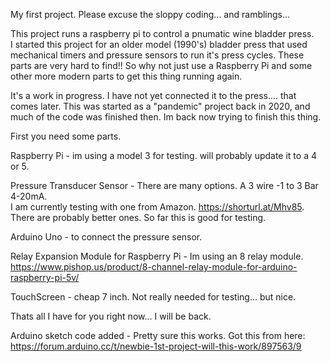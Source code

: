 My first project. Please excuse the sloppy coding... and ramblings...

This project runs a raspberry pi to control a pnumatic wine bladder press.  
I started this project for an older model (1990's) bladder press that used mechanical timers and pressure sensors to run it's press cycles.  These parts are very hard to find!! 
So why not just use a Raspberry Pi and some other more modern parts to get this thing running again.

It's a work in progress.  I have not yet connected it to the press.... that comes later.  This was started as a "pandemic" project back in 2020, and much of the code was finished then. Im back now trying to finish this thing.

First you need some parts.

Raspberry Pi - im using a model 3 for testing. will probably update it to a 4 or 5.
    
Pressure Transducer Sensor -  There are many options.  A 3 wire -1 to 3 Bar 4-20mA.  
I am currently testing with one from Amazon.  https://shorturl.at/Mhv85.  There are probably better ones. So far this is good for testing.
        
Arduino Uno - to connect the pressure sensor. 
    
Relay Expansion Module for Raspberry Pi - Im using an 8 relay module.  https://www.pishop.us/product/8-channel-relay-module-for-arduino-raspberry-pi-5v/
    
TouchScreen - cheap 7 inch.  Not really needed for testing... but nice.

Thats all I have for you right now... I will be back.

Arduino sketch code added - Pretty sure this works.  Got this from here: https://forum.arduino.cc/t/newbie-1st-project-will-this-work/897563/9


